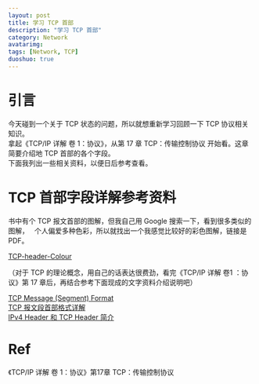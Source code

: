 ```yaml
---
layout: post
title: 学习 TCP 首部
description: "学习 TCP 首部"
category: Network
avatarimg:
tags: [Network, TCP]
duoshuo: true
---
```


# 引言

今天碰到一个关于 TCP 状态的问题，所以就想重新学习回顾一下 TCP 协议相关知识。  
拿起《TCP/IP 详解 卷 1：协议》，从第 17 章 TCP：传输控制协议 开始看。这章简要介绍地 TCP 首部的各个字段。  
下面我列出一些相关资料，以便日后参考查看。  

# TCP 首部字段详解参考资料

书中有个 TCP 报文首部的图解，但我自己用 Google 搜索一下，看到很多类似的图解，  
个人偏爱多种色彩，所以就找出一个我感觉比较好的彩色图解，链接是 PDF。  

[TCP-header-Colour](https://www.securitywizardry.com/packets/pdf/TCP-header-Colour.pdf)  

（对于 TCP 的理论概念，用自己的话表达很费劲，看完《TCP/IP 详解 卷1 ：协议》第 17 章后，再结合参考下面现成的文字资料介绍说明吧）  

[TCP Message (Segment) Format](http://www.tcpipguide.com/free/t_TCPMessageSegmentFormat-3.htm)  
[TCP 报文段首部格式详解](http://blog.csdn.net/wilsonpeng3/article/details/12869233)  
[IPv4 Header 和 TCP Header 简介](http://yumaojun03.gotoip55.com/?p=1064)

# Ref
《TCP/IP 详解 卷 1：协议》第17章 TCP：传输控制协议

